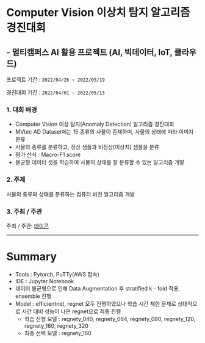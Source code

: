 # Computer Vision 이상치 탐지 알고리즘 경진대회
## - 멀티캠퍼스 AI 활용 프로젝트 (AI, 빅데이터, IoT, 클라우드)


프로젝트 기간 : `2022/04/26 ~ 2022/05/19`


경진대회 기간 : `2022/04/01 ~ 2022/05/13`


### 1. 대회 배경
- Computer Vision 이상 탐지(Anomaly Detection) 알고리즘 경진대회
- MVtec AD Dataset에는 15 종류의 사물이 존재하며, 사물의 상태에 따라 이미지 분류
- 사물의 종류를 분류하고, 정상 샘플과 비정상(이상치) 샘플을 분류
- 평가 산식 : Macro-F1 score
- 불균형 데이터 셋을 학습하여 사물의 상태를 잘 분류할 수 있는 알고리즘 개발

### 2. 주제
사물의 종류와 상태를 분류하는 컴퓨터 비전 알고리즘 개발

### 3. 주최 / 주관
주최 / 주관: [데이콘](https://dacon.io/competitions/official/235894/overview/description)

---

# Summary
- Tools : Pytorch, PuTTy(AWS 접속)
- IDE : Jupyter Notebook
- 데이터 불균형으로 인해 Data Augmentation 후 stratified k - fold 적용, ensemble 진행
- Model : efficientnet, regnet 모두 진행하였으나 학습 시간 제한 문제로 상대적으로 시간 대비 성능이 나은 regnet으로 최종 진행
  - 학습 진행 모델 : regnety_040, regnety_064, regnety_080, regnety_120, regnety_160, regnety_320
  - 최종 선택 모델 : regnety_160
  
